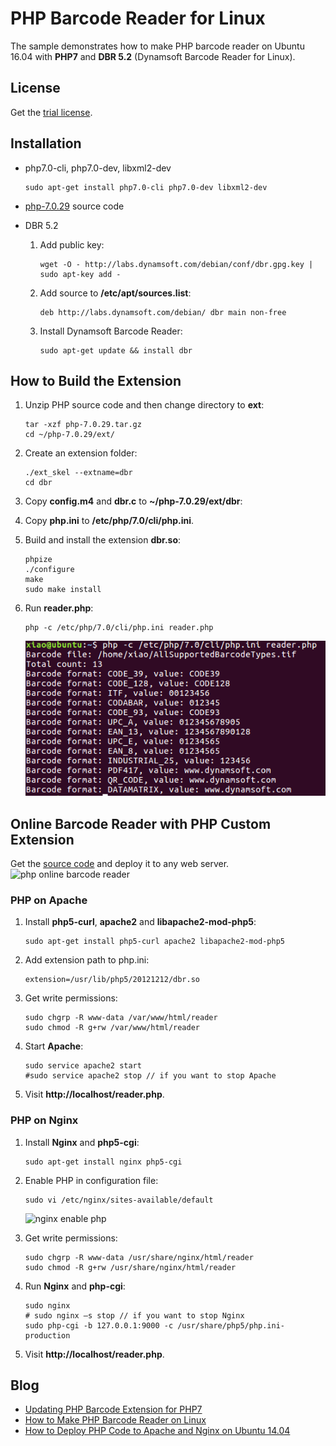 # PHP Barcode Reader for Linux

The sample demonstrates how to make PHP barcode reader on Ubuntu 16.04 with **PHP7** and **DBR 5.2** (Dynamsoft Barcode Reader for Linux).

## License
Get the [trial license](https://www.dynamsoft.com/CustomerPortal/Portal/Triallicense.aspx).

## Installation
* php7.0-cli, php7.0-dev, libxml2-dev

    ``` 
    sudo apt-get install php7.0-cli php7.0-dev libxml2-dev
    ```
* [php-7.0.29](http://php.net/get/php-7.0.29.tar.gz/from/a/mirror) source code 
* DBR 5.2

    1. Add public key:
        ```
        wget -O - http://labs.dynamsoft.com/debian/conf/dbr.gpg.key | sudo apt-key add -
        ```

    2. Add source to **/etc/apt/sources.list**:

        ```
        deb http://labs.dynamsoft.com/debian/ dbr main non-free
        ```

    3. Install Dynamsoft Barcode Reader:
        ```
        sudo apt-get update && install dbr
        ```

## How to Build the Extension
1. Unzip PHP source code and then change directory to **ext**:

    ```
    tar -xzf php-7.0.29.tar.gz
    cd ~/php-7.0.29/ext/
    ```

2. Create an extension folder:

    ```
    ./ext_skel --extname=dbr
    cd dbr
    ```

3. Copy **config.m4** and **dbr.c** to **~/php-7.0.29/ext/dbr**:
4. Copy **php.ini** to **/etc/php/7.0/cli/php.ini**.
5. Build and install the extension **dbr.so**:
    
    ```
    phpize
    ./configure
    make
    sudo make install
    ```
6. Run **reader.php**:
    
    ```
    php -c /etc/php/7.0/cli/php.ini reader.php
    ```
    ![php barcode reader](screenshot/php7-barcode-reader.PNG)

## Online Barcode Reader with PHP Custom Extension
Get the [source code][3] and deploy it to any web server.
![php online barcode reader](http://www.codepool.biz/wp-content/uploads/2016/02/php_online_barcode_reader.png)

### PHP on Apache
1. Install **php5-curl**, **apache2** and **libapache2-mod-php5**:

    ```
    sudo apt-get install php5-curl apache2 libapache2-mod-php5
    ```
2. Add extension path to php.ini:

    ```
    extension=/usr/lib/php5/20121212/dbr.so
    ```
3. Get write permissions:

    ```
    sudo chgrp -R www-data /var/www/html/reader
    sudo chmod -R g+rw /var/www/html/reader
    ```
4. Start **Apache**:
    
    ```
    sudo service apache2 start
    #sudo service apache2 stop // if you want to stop Apache
    ```
5. Visit **http://localhost/reader.php**.

### PHP on Nginx
1. Install **Nginx** and **php5-cgi**:

    ```
    sudo apt-get install nginx php5-cgi
    ```
2. Enable PHP in configuration file:
    
    ```
    sudo vi /etc/nginx/sites-available/default
    ```
    ![nginx enable php](http://www.codepool.biz/wp-content/uploads/2016/02/nginx_enable_php.png)
3. Get write permissions:
    
    ```
    sudo chgrp -R www-data /usr/share/nginx/html/reader
    sudo chmod -R g+rw /usr/share/nginx/html/reader
    ```
4. Run **Nginx** and **php-cgi**:
    
    ```
    sudo nginx
    # sudo nginx –s stop // if you want to stop Nginx
    sudo php-cgi -b 127.0.0.1:9000 -c /usr/share/php5/php.ini-production
    ```
5. Visit **http://localhost/reader.php**.

## Blog
* [Updating PHP Barcode Extension for PHP7](http://www.codepool.biz/php-barcode-linux-ubuntu-php7.html)
* [How to Make PHP Barcode Reader on Linux][4]
* [How to Deploy PHP Code to Apache and Nginx on Ubuntu 14.04][5]

[1]:http://labs.dynamsoft.com/linux-barcode-reader-overview.htm
[2]:http://php.net/downloads.php
[3]:https://github.com/dynamsoftlabs/linux-php-barcode-reader-/tree/master/reader
[4]:http://www.codepool.biz/linux-php-barcode-reader.html
[5]:http://www.codepool.biz/deploy-php-nginx-apache-ubuntu.html

